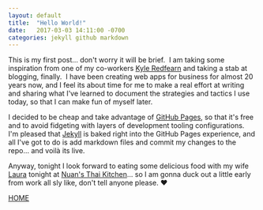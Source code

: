 ```yaml
---
layout: default
title:  "Hello World!"
date:   2017-03-03 14:11:00 -0700
categories: jekyll github markdown
---
```

This is my first post… don't worry it will be brief.&nbsp; I am taking some inspiration from one of my co-workers [Kyle Redfearn](https://www.kyleredfearn.com/) and taking a stab at blogging, finally.&nbsp;  I have been creating web apps for business for almost 20 years now, and I feel its about time for me to make a real effort at writing and sharing what I've learned to document the strategies and tactics I use today, so that I can make fun of myself later.

I decided to be cheap and take advantage of [GitHub Pages](https://guides.github.com/features/pages/), so that it's free and to avoid fidgeting with layers of development tooling configurations.&nbsp; I'm pleased that [Jekyll](https://jekyllrb.com/docs/home/) is baked right into the GitHub Pages experience, and all I've got to do is add markdown files and commit my changes to the repo… and voilà its live.

Anyway, tonight I look forward to eating some delicious food with my wife [Laura](http://twitter.com/ljb801) tonight at [Nuan's Thai Kitchen](http://www.nuansthaikitchen.com/)… so I am gonna duck out a little early from work all sly like, don't tell anyone please. ❤︎

[HOME](/)
